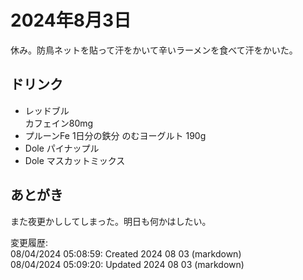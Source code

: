 # 2024年8月3日

休み。防鳥ネットを貼って汗をかいて辛いラーメンを食べて汗をかいた。

## ドリンク

- レッドブル  
カフェイン80mg
- プルーンFe 1日分の鉄分 のむヨーグルト 190g
- Dole パイナップル
- Dole マスカットミックス

## あとがき

また夜更かししてしまった。明日も何かはしたい。

変更履歴:  
08/04/2024 05:08:59: Created 2024 08 03 (markdown)  
08/04/2024 05:09:20: Updated 2024 08 03 (markdown)  

